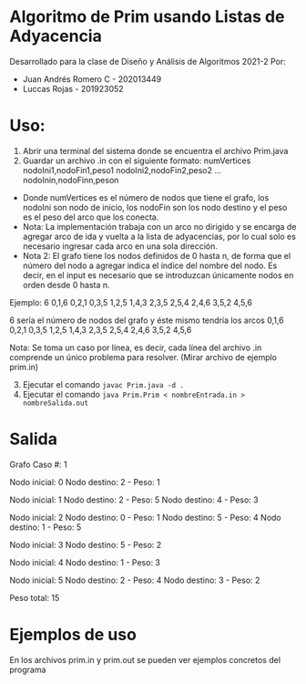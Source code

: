 # Algoritmo de Prim usando Listas de Adyacencia
Desarrollado para la clase de Diseño y Análisis de Algoritmos 2021-2
Por: 
* Juan Andrés Romero C - 202013449
* Luccas Rojas - 201923052

# Uso:
1. Abrir una terminal del sistema donde se encuentra el archivo Prim.java
2. Guardar un archivo .in con el siguiente formato:
numVertices nodoIni1,nodoFin1,peso1 nodoIni2,nodoFin2,peso2 ... nodoInin,nodoFinn,peson

- Donde numVertices es el número de nodos que tiene el grafo, los nodoIni son nodo de inicio, los nodoFin son los nodo destino y el peso es el peso del arco que los conecta.
- Nota: La implementación trabaja con un arco no dirigido y se encarga de agregar arco de ida y vuelta a la lista de adyacencias, por lo cual solo es necesario ingresar cada arco en una sola dirección.
- Nota 2: El grafo tiene los nodos definidos de 0 hasta n, de forma que el número del nodo a agregar indica el índice del nombre del nodo. Es decir, en el input es necesario que se introduzcan únicamente nodos en orden desde 0 hasta n.

Ejemplo:
6 0,1,6 0,2,1 0,3,5 1,2,5 1,4,3 2,3,5 2,5,4 2,4,6 3,5,2 4,5,6

6 sería el número de nodos del grafo y éste mismo tendría los arcos
0,1,6
0,2,1
0,3,5
1,2,5
1,4,3
2,3,5
2,5,4
2,4,6
3,5,2
4,5,6

Nota: Se toma un caso por línea, es decir, cada línea del archivo .in comprende un único problema para resolver. (Mirar archivo de ejemplo prim.in)

3. Ejecutar el comando `javac Prim.java -d .`
4. Ejecutar el comando `java Prim.Prim < nombreEntrada.in > nombreSalida.out`

# Salida
Grafo Caso #: 1

Nodo inicial: 0 
Nodo destino: 2 - Peso: 1

Nodo inicial: 1 
Nodo destino: 2 - Peso: 5
Nodo destino: 4 - Peso: 3

Nodo inicial: 2 
Nodo destino: 0 - Peso: 1
Nodo destino: 5 - Peso: 4
Nodo destino: 1 - Peso: 5

Nodo inicial: 3 
Nodo destino: 5 - Peso: 2

Nodo inicial: 4 
Nodo destino: 1 - Peso: 3

Nodo inicial: 5 
Nodo destino: 2 - Peso: 4
Nodo destino: 3 - Peso: 2

Peso total: 15

# Ejemplos de uso
En los archivos prim.in y prim.out se pueden ver ejemplos concretos del programa
